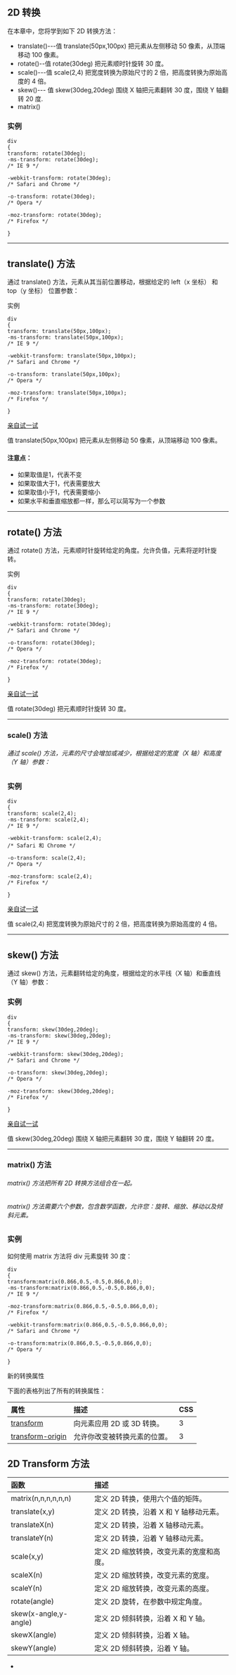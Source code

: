 ## 2D 转换

在本章中，您将学到如下 2D 转换方法：

* translate\(\)---值 translate\(50px,100px\) 把元素从左侧移动 50 像素，从顶端移动 100 像素。
* rotate\(\)--值 rotate\(30deg\) 把元素顺时针旋转 30 度。
* scale\(\)---值 scale\(2,4\) 把宽度转换为原始尺寸的 2 倍，把高度转换为原始高度的 4 倍。
* skew\(\)--- 值 skew\(30deg,20deg\) 围绕 X 轴把元素翻转 30 度，围绕 Y 轴翻转 20 度.
* matrix\(\)

### 实例

```
div
{
transform: rotate(30deg);
-ms-transform: rotate(30deg);        
/* IE 9 */

-webkit-transform: rotate(30deg);    
/* Safari and Chrome */

-o-transform: rotate(30deg);        
/* Opera */

-moz-transform: rotate(30deg);        
/* Firefox */

}
```

---

## translate\(\) 方法

通过 translate\(\) 方法，元素从其当前位置移动，根据给定的 left（x 坐标） 和 top（y 坐标） 位置参数：

实例

```
div
{
transform: translate(50px,100px);
-ms-transform: translate(50px,100px);        
/* IE 9 */

-webkit-transform: translate(50px,100px);    
/* Safari and Chrome */

-o-transform: translate(50px,100px);        
/* Opera */

-moz-transform: translate(50px,100px);        
/* Firefox */

}
```

[亲自试一试](http://www.w3school.com.cn/tiy/t.asp?f=css3_transform_translate)

值 translate\(50px,100px\) 把元素从左侧移动 50 像素，从顶端移动 100 像素。

#### 注意点：

* 如果取值是1，代表不变
* 如果取值大于1，代表需要放大
* 如果取值小于1，代表需要缩小
* 如果水平和垂直缩放都一样，那么可以简写为一个参数

---

## rotate\(\) 方法

通过 rotate\(\) 方法，元素顺时针旋转给定的角度。允许负值，元素将逆时针旋转。

实例

```
div
{
transform: rotate(30deg);
-ms-transform: rotate(30deg);        
/* IE 9 */

-webkit-transform: rotate(30deg);    
/* Safari and Chrome */

-o-transform: rotate(30deg);        
/* Opera */

-moz-transform: rotate(30deg);        
/* Firefox */

}
```

[亲自试一试](http://www.w3school.com.cn/tiy/t.asp?f=css3_transform_rotate)

值 rotate\(30deg\) 把元素顺时针旋转 30 度。

---

### scale\(\) 方法

###### 通过 scale\(\) 方法，元素的尺寸会增加或减少，根据给定的宽度（X 轴）和高度（Y 轴）参数：

### 实例

```
div
{
transform: scale(2,4);
-ms-transform: scale(2,4);    
/* IE 9 */

-webkit-transform: scale(2,4);    
/* Safari 和 Chrome */

-o-transform: scale(2,4);    
/* Opera */

-moz-transform: scale(2,4);    
/* Firefox */

}
```

[亲自试一试](http://www.w3school.com.cn/tiy/t.asp?f=css3_transform_scale)

值 scale\(2,4\) 把宽度转换为原始尺寸的 2 倍，把高度转换为原始高度的 4 倍。

---

## skew\(\) 方法

通过 skew\(\) 方法，元素翻转给定的角度，根据给定的水平线（X 轴）和垂直线（Y 轴）参数：

### 实例

```
div
{
transform: skew(30deg,20deg);
-ms-transform: skew(30deg,20deg);    
/* IE 9 */

-webkit-transform: skew(30deg,20deg);    
/* Safari and Chrome */

-o-transform: skew(30deg,20deg);    
/* Opera */

-moz-transform: skew(30deg,20deg);    
/* Firefox */

}
```

[亲自试一试](http://www.w3school.com.cn/tiy/t.asp?f=css3_transform_skew)

值 skew\(30deg,20deg\) 围绕 X 轴把元素翻转 30 度，围绕 Y 轴翻转 20 度。

---

### matrix\(\) 方法

###### matrix\(\) 方法把所有 2D 转换方法组合在一起。

###### matrix\(\) 方法需要六个参数，包含数学函数，允许您：旋转、缩放、移动以及倾斜元素。

### 实例

如何使用 matrix 方法将 div 元素旋转 30 度：

```
div
{
transform:matrix(0.866,0.5,-0.5,0.866,0,0);
-ms-transform:matrix(0.866,0.5,-0.5,0.866,0,0);        
/* IE 9 */

-moz-transform:matrix(0.866,0.5,-0.5,0.866,0,0);    
/* Firefox */

-webkit-transform:matrix(0.866,0.5,-0.5,0.866,0,0);    
/* Safari and Chrome */

-o-transform:matrix(0.866,0.5,-0.5,0.866,0,0);        
/* Opera */

}
```

新的转换属性

下面的表格列出了所有的转换属性：

| 属性 | 描述 | CSS |
| :--- | :--- | :--- |
| [transform](http://www.w3school.com.cn/cssref/pr_transform.asp) | 向元素应用 2D 或 3D 转换。 | 3 |
| [transform-origin](http://www.w3school.com.cn/cssref/pr_transform-origin.asp) | 允许你改变被转换元素的位置。 | 3 |

## 2D Transform 方法

| 函数 | 描述 |
| :--- | :--- |
| matrix\(n,n,n,n,n,n\) | 定义 2D 转换，使用六个值的矩阵。 |
| translate\(x,y\) | 定义 2D 转换，沿着 X 和 Y 轴移动元素。 |
| translateX\(n\) | 定义 2D 转换，沿着 X 轴移动元素。 |
| translateY\(n\) | 定义 2D 转换，沿着 Y 轴移动元素。 |
| scale\(x,y\) | 定义 2D 缩放转换，改变元素的宽度和高度。 |
| scaleX\(n\) | 定义 2D 缩放转换，改变元素的宽度。 |
| scaleY\(n\) | 定义 2D 缩放转换，改变元素的高度。 |
| rotate\(angle\) | 定义 2D 旋转，在参数中规定角度。 |
| skew\(x-angle,y-angle\) | 定义 2D 倾斜转换，沿着 X 和 Y 轴。 |
| skewX\(angle\) | 定义 2D 倾斜转换，沿着 X 轴。 |
| skewY\(angle\) | 定义 2D 倾斜转换，沿着 Y 轴。 |

* 


